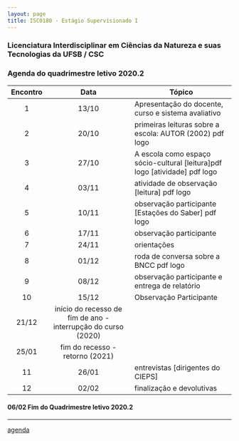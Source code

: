 ```yaml
---
layout: page
title: ISC0180 - Estágio Supervisionado I
---
```

### Licenciatura Interdisciplinar em Ciências da Natureza e suas Tecnologias da UFSB / CSC
### Agenda do quadrimestre letivo 2020.2

Encontro | Data  | Tópico
:---: | :---: |---
1|13/10	| Apresentação do docente, curso e sistema avaliativo
2|20/10	| primeiras leituras sobre a escola: AUTOR (2002) pdf logo
3|27/10	|	 A escola como espaço sócio-cultural [leitura]pdf logo [atividade] pdf logo
4|03/11	|	 atividade de observação [leitura] pdf logo
5|10/11	|	 observação participante [Estações do Saber] pdf logo
6|17/11	|	 observação participante
7|24/11	|	 orientações
8|01/12	|	 roda de conversa sobre a BNCC pdf logo
9|08/12	|	 observação participante e entrega de relatório
10|15/12	|	 Observação Participante
|21/12	| início do recesso de fim de ano - interrupção do curso (2020)
|25/01 | fim do recesso - retorno  (2021)
11|26/01	|	 entrevistas [dirigentes do CIEPS]
12|02/02	|	 finalização e devolutivas

####  06/02		Fim do Quadrimestre letivo 2020.2

---

[agenda](agenda.html)
